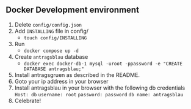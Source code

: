 ## Docker Development environment

1. Delete `config/config.json`
2. Add `INSTALLING` file in config/ 
   - `touch config/INSTALLING`
3. Run
   - `docker compose up -d`
4. Create `antragsblau` database
   - `docker exec docker-db-1 mysql -uroot -ppassword -e "CREATE DATABASE antragsblau;" `
5. Install antragsgruen as described in the README.
6.  Goto your ip address in your browser
7. Install antragsblau in your browser with the following db credentials
`Host: db`
`username: root`
`password: password`
`db name: antragsblau`
8. Celebrate!
